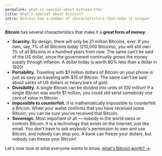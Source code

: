 ```yaml
---
permalink: what-is-special-about-bitcoin.html
title: What’s special about Bitcoin?
intro: Bitcoin has a number of characteristics that make it unique!
---
```


**Bitcoin** has several characteristics that make it a **great form of money**.

- **Scarcity.** By design, there will only be 21 million Bitcoins, ever. If you own, say, 1% of all Bitcoins today (210,000 Bitcoins), you will still own 1% of all Bitcoins in a hundred years from now. The same can't be said of the US dollar, since the government continually grows the money supply through inflation. A dollar today is worth 90% less than a dollar in 1920!
- **Portability.** Traveling with $1 million dollars of Bitcoin on your phone is just as easy as traveling with $15 of Bitcoin. The same can't be said about sacks of US dollars or heavy bars of gold.
- **Divisibility.** A single Bitcoin can be divided into units of 100 million! If a single Bitcoin was worth $1 million, you could still send somebody one cent of value in Bitcoin.
- **Impossible to counterfeit.** It is mathematically impossible to counterfeit a Bitcoin. When your wallet confirms that you have received some Bitcoin, you can be sure you've received that Bitcoin.
- **Sovereign.** Most important of all — nobody in the world owns or controls Bitcoin. It is a technology that exists on the internet, just like email. You don't have to ask anybody's permission to own and use Bitcoin, and nobody can stop you. A bank can freeze your dollars, but nobody can freeze your Bitcoin!

Let's now look at what everyone wants to know, [what's Bitcoin worth? →](/what-is-bitcoin-worth.html)